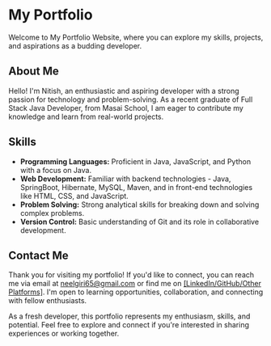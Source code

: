 # My Portfolio

Welcome to My Portfolio Website, where you can explore my skills, projects, and aspirations as a budding developer.

## About Me

Hello! I'm Nitish, an enthusiastic and aspiring developer with a strong passion for technology and problem-solving. As a recent graduate of Full Stack Java Developer, from Masai School, I am eager to contribute my knowledge and learn from real-world projects.

## Skills

- **Programming Languages:** Proficient in Java, JavaScript, and Python with a focus on Java.
- **Web Development:** Familiar with backend technologies - Java, SpringBoot, Hibernate, MySQL, Maven, and in front-end technologies like HTML, CSS, and JavaScript.
- **Problem Solving:** Strong analytical skills for breaking down and solving complex problems.
- **Version Control:** Basic understanding of Git and its role in collaborative development.


## Contact Me

Thank you for visiting my portfolio! If you'd like to connect, you can reach me via email at neelgiri65@gmail.com or find me on [[LinkedIn/GitHub/Other Platforms]](https://www.linkedin.com/in/thenitishmandal/). I'm open to learning opportunities, collaboration, and connecting with fellow enthusiasts.

As a fresh developer, this portfolio represents my enthusiasm, skills, and potential. Feel free to explore and connect if you're interested in sharing experiences or working together.
